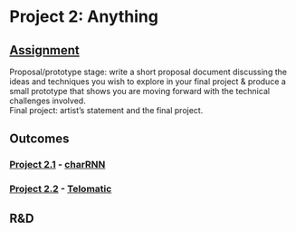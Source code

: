 # Project 2: Anything

## [Assignment](https://pippinbarr.github.io/cart263/projects/project2/)
Proposal/prototype stage: write a short proposal document discussing the ideas and techniques you wish to explore in your final project & produce a small prototype that shows you are moving forward with the technical challenges involved.  
Final project: artist’s statement and the final project.

## Outcomes
### [Project 2.1](https://github.com/ylliez/CART263/tree/main/projects/proj02_anything/proj02_charRNN) - [charRNN](https://ylliez.github.io/CART263/projects/proj02_anything/proj02_charRNN/)
### [Project 2.2](https://github.com/ylliez/CART263/tree/main/projects/proj02_anything/proj02_telomatic) - [Telomatic](https://ylliez.github.io/CART263/projects/proj02_anything/proj02_telomatic/)

## R&D
